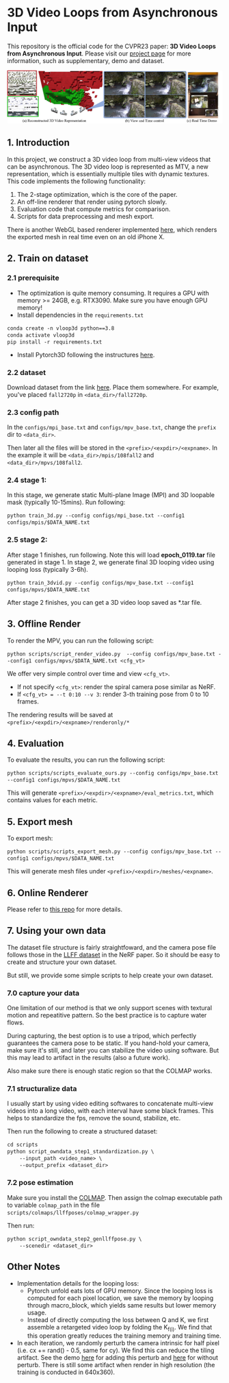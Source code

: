 # 3D Video Loops from Asynchronous Input
This repository is the official code for the CVPR23 paper: **3D Video Loops from Asynchronous Input**. Please visit our [project page](https://limacv.github.io/VideoLoop3D_web/) for more information, such as supplementary, demo and dataset.

![Teaser](teaser.jpg)

## 1. Introduction
In this project, we construct a 3D video loop from multi-view videos that can be asynchronous. The 3D video loop is represented as MTV, a new representation, which is essentially multiple tiles with dynamic textures. This code implements the following functionality: 

1. The 2-stage optimization, which is the core of the paper.
2. An off-line renderer that render using pytorch slowly.
3. Evaluation code that compute metrics for comparison.
4. Scripts for data preprocessing and mesh export.

There is another WebGL based renderer implemented [here](https://github.com/limacv/VideoLoopUI), which renders the exported mesh in real time even on an old iPhone X.

## 2. Train on dataset

### 2.1 prerequisite

- The optimization is quite memory consuming. It requires a GPU with memory >= 24GB, e.g. RTX3090. Make sure you have enough GPU memory!
- Install dependencies in the ```requirements.txt```
```
conda create -n vloop3d python==3.8
conda activate vloop3d
pip install -r requirements.txt
```
- Install Pytorch3D following the instructures [here](https://github.com/facebookresearch/pytorch3d/blob/main/INSTALL.md).

### 2.2 dataset
Download dataset from the link [here](https://hkustconnect-my.sharepoint.com/:f:/g/personal/lmaag_connect_ust_hk/EiZnIyUYmJdLpQ5hiLtkz8IBfAyeoUiXHt5H0-pFgzV9cg?e=OBNIas). Place them somewhere. For example, you've placed ```fall2720p``` in ```<data_dir>/fall2720p```.

### 2.3 config path
In the ```configs/mpi_base.txt``` and ```configs/mpv_base.txt```, change the ```prefix``` dir to ```<data_dir>```. 

Then later all the files will be stored in the ```<prefix>/<expdir>/<expname>```. In the example it will be ```<data_dir>/mpis/108fall2``` and ```<data_dir>/mpvs/108fall2```.

### 2.4 stage 1:
In this stage, we generate static Multi-plane Image (MPI) and 3D loopable mask (typically 10-15mins).
Run following:
```
python train_3d.py --config configs/mpi_base.txt --config1 configs/mpis/$DATA_NAME.txt
```

### 2.5 stage 2:
After stage 1 finishes, run following. Note this will load **epoch_0119.tar** file generated in stage 1. In stage 2, we generate final 3D looping video using looping loss (typically 3-6h).
```
python train_3dvid.py --config configs/mpv_base.txt --config1 configs/mpvs/$DATA_NAME.txt
```

After stage 2 finishes, you can get a 3D video loop saved as *.tar file.

## 3. Offline Render
To render the MPV, you can run the following script:
```
python scripts/script_render_video.py  --config configs/mpv_base.txt --config1 configs/mpvs/$DATA_NAME.txt <cfg_vt>
```
We offer very simple control over time and view ```<cfg_vt>```.
- If not specify ```<cfg_vt>```: render the spiral camera pose similar as NeRF.
- If ```<cfg_vt> = --t 0:10 --v 3```: render 3-th training pose from 0 to 10 frames. 

The rendering results will be saved at ```<prefix>/<expdir>/<expname>/renderonly/*```

## 4. Evaluation
To evaluate the results, you can run the following script:
```
python scripts/scripts_evaluate_ours.py --config configs/mpv_base.txt --config1 configs/mpvs/$DATA_NAME.txt
```
This will generate ```<prefix>/<expdir>/<expname>/eval_metrics.txt```, which contains values for each metric. 

## 5. Export mesh

To export mesh:
```
python scripts/scripts_export_mesh.py --config configs/mpv_base.txt --config1 configs/mpvs/$DATA_NAME.txt
```
This will generate mesh files under ```<prefix>/<expdir>/meshes/<expname>```. 

## 6. Online Renderer

Please refer to [this repo](https://github.com/limacv/VideoLoopUI) for more details.

## 7. Using your own data

The dataset file structure is fairly straightfoward, and the camera pose file 
follows those in the [LLFF dataset](https://github.com/Fyusion/LLFF) in the NeRF paper.
So it should be easy to create and structure your own dataset. 

But still, we provide some simple scripts to help create your own dataset.

### 7.0 capture your data

One limitation of our method is that 
we only support scenes with textural motion and repeatitive pattern.
So the best practice is to capture water flows. 

During capturing, the best option is to use a tripod, 
which perfectly guarantees the camera pose to be static. 
If you hand-hold your camera, make sure it's still, and later
you can stabilize the video using software. 
But this may lead to artifact in the results (also a future work).

Also make sure there is enough static region so that the COLMAP works.

### 7.1 structuralize data

I usually start by using video editing softwares to 
concatenate multi-view videos into a long video, 
with each interval have some black frames. 
This helps to standardize the fps, remove the sound, stabilize, etc.

Then run the following to create a structured dataset: 
```
cd scripts
python script_owndata_step1_standardization.py \
    --input_path <video_name> \
    --output_prefix <dataset_dir>
```

### 7.2 pose estimation

Make sure you install the [COLMAP](https://colmap.github.io/). 
Then assign the colmap executable path to variable ```colmap_path``` 
in the file ```scripts/colmaps/llffposes/colmap_wrapper.py```

Then run:
```
python script_owndata_step2_genllffpose.py \
    --scenedir <dataset_dir>
```

## Other Notes

- Implementation details for the looping loss:
    - Pytorch unfold eats lots of GPU memory. Since the looping loss is computed for each pixel location, we save the memory by looping through macro_block, which yields same results but lower memory usage.
    - Instead of directly computing the loss between Q and K, we first assemble a retargeted video loop by folding the K<sub>f(i)</sub>. We find that this operation greatly reduces the training memory and training time.
- In each iteration, we randomly perturb the camera intrinsic for half pixel (i.e. cx += rand() - 0.5, same for cy). We find this can reduce the tiling artifact. See the demo [here](https://limacv.github.io/VideoLoopUI/?dataurl=assets/ustfall1_tiling) for adding this perturb and [here](https://limacv.github.io/VideoLoopUI/?dataurl=assets/ustfall1) for without perturb. There is still some artifact when render in high resolution (the training is conducted in 640x360).